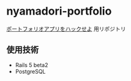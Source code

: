 nyamadori-portfolio
====================

[ポートフォリオアプリをハックせよ](https://sprint.code-check.io) 用リポジトリ

使用技術
-------

* Rails 5 beta2
* PostgreSQL
